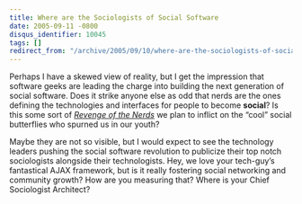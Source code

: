 ```yaml
---
title: Where are the Sociologists of Social Software
date: 2005-09-11 -0800
disqus_identifier: 10045
tags: []
redirect_from: "/archive/2005/09/10/where-are-the-sociologists-of-social-software.aspx/"
---
```


Perhaps I have a skewed view of reality, but I get the impression that
software geeks are leading the charge into building the next generation
of social software. Does it strike anyone else as odd that nerds are the
ones defining the technologies and interfaces for people to become
**social**? Is this some sort of *[Revenge of the
Nerds](http://www.imdb.com/title/tt0088000/)* we plan to inflict on the
“cool” social butterflies who spurned us in our youth?

Maybe they are not so visible, but I would expect to see the technology
leaders pushing the social software revolution to publicize their top
notch sociologists alongside their technologists. Hey, we love your
tech-guy’s fantastical AJAX framework, but is it really fostering social
networking and community growth? How are you measuring that? Where is
your Chief Sociologist Architect?

